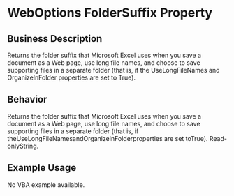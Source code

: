 # WebOptions FolderSuffix Property

## Business Description
Returns the folder suffix that Microsoft Excel uses when you save a document as a Web page, use long file names, and choose to save supporting files in a separate folder (that is, if the UseLongFileNames and OrganizeInFolder properties are set to True).

## Behavior
Returns the folder suffix that Microsoft Excel uses when you save a document as a Web page, use long file names, and choose to save supporting files in a separate folder (that is, if theUseLongFileNamesandOrganizeInFolderproperties are set toTrue). Read-onlyString.

## Example Usage
No VBA example available.